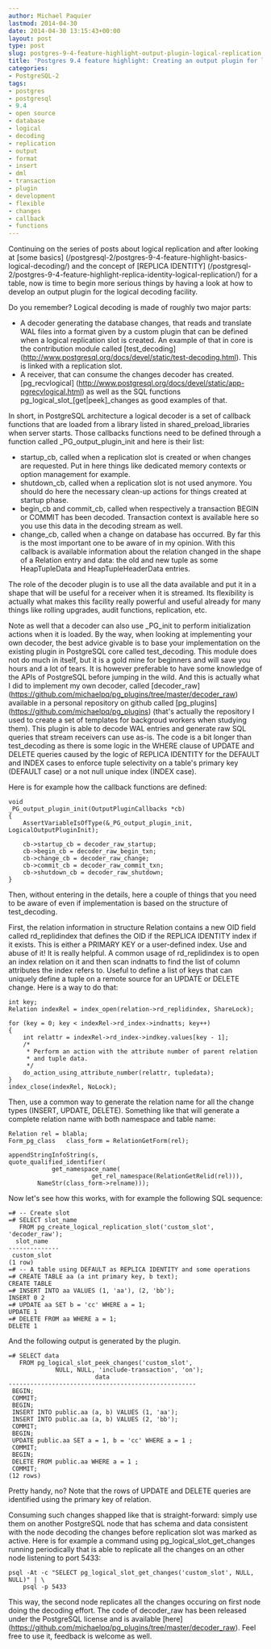```yaml
---
author: Michael Paquier
lastmod: 2014-04-30
date: 2014-04-30 13:15:43+00:00
layout: post
type: post
slug: postgres-9-4-feature-highlight-output-plugin-logical-replication
title: 'Postgres 9.4 feature highlight: Creating an output plugin for logical replication'
categories:
- PostgreSQL-2
tags:
- postgres
- postgresql
- 9.4
- open source
- database
- logical
- decoding
- replication
- output
- format
- insert
- dml
- transaction
- plugin
- development
- flexible
- changes
- callback
- functions
---
```

Continuing on the series of posts about logical replication and after
looking at [some basics]
(/postgresql-2/postgres-9-4-feature-highlight-basics-logical-decoding/)
and the concept of [REPLICA IDENTITY]
(/postgresql-2/postgres-9-4-feature-highlight-replica-identity-logical-replication/)
for a table, now is time to begin more serious things by having a look
at how to develop an output plugin for the logical decoding facility.

Do you remember? Logical decoding is made of roughly two major parts:

  * A decoder generating the database changes, that reads and translate
WAL files into a format given by a custom plugin that can be defined when
a logical replication slot is created. An example of that in core is the
contribution module called [test_decoding]
(http://www.postgresql.org/docs/devel/static/test-decoding.html). This is
linked with a replication slot.
  * A receiver, that can consume the changes decoder has created.
[pg_recvlogical]
(http://www.postgresql.org/docs/devel/static/app-pgrecvlogical.html)
as well as the SQL functions pg\_logical\_slot\_[get|peek]\_changes
as good examples of that.

In short, in PostgreSQL architecture a logical decoder is a set of callback
functions that are loaded from a library listed in shared\_preload\_libraries
when server starts. Those callbacks functions need to be defined through
a function called \_PG\_output\_plugin\_init and here is their list:

  * startup\_cb, called when a replication slot is created or when changes
are requested. Put in here things like dedicated memory contexts or option
management for example.
  * shutdown\_cb, called when a replication slot is not used anymore. You
should do here the necessary clean-up actions for things created at startup
phase.
  * begin_cb and commit_cb, called when respectively a transaction BEGIN or
COMMIT has been decoded. Transaction context is available here so you use
this data in the decoding stream as well.
  * change_cb, called when a change on database has occurred. By far this
is the most important one to be aware of in my opinion. With this callback
is available information about the relation changed in the shape of a Relation
entry and data: the old and new tuple as some HeapTupleData and
HeapTupleHeaderData entries.

The role of the decoder plugin is to use all the data available and put it
in a shape that will be useful for a receiver when it is streamed. Its
flexibility is actually what makes this facility really powerful and useful
already for many things like rolling upgrades, audit functions, replication,
etc.

Note as well that a decoder can also use \_PG\_init to perform initialization
actions when it is loaded. By the way, when looking at implementing your
own decoder, the best advice givable is to base your implementation on
the existing plugin in PostgreSQL core called test\_decoding. This module
does not do much in itself, but it is a gold mine for beginners and will save
you hours and a lot of tears. It is however preferable to have some knowledge
of the APIs of PostgreSQL before jumping in the wild. And this is actually
what I did to implement my own decoder, called [decoder\_raw]
(https://github.com/michaelpq/pg_plugins/tree/master/decoder_raw) available
in a personal repository on github called [pg_plugins]
(https://github.com/michaelpq/pg_plugins) (that's actually the repository
I used to create a set of templates for backgroud workers when studying them).
This plugin is able to decode WAL entries and generate raw SQL queries that
stream receivers can use as-is. The code is a bit longer than test\_decoding
as there is some logic in the WHERE clause of UPDATE and DELETE queries
caused by the logic of REPLICA IDENTITY for the DEFAULT and INDEX cases
to enforce tuple selectivity on a table's primary key (DEFAULT case) or a
not null unique index (INDEX case).

Here is for example how the callback functions are defined:

    void
    _PG_output_plugin_init(OutputPluginCallbacks *cb)
    {
        AssertVariableIsOfType(&_PG_output_plugin_init, LogicalOutputPluginInit);

        cb->startup_cb = decoder_raw_startup;
        cb->begin_cb = decoder_raw_begin_txn;
        cb->change_cb = decoder_raw_change;
        cb->commit_cb = decoder_raw_commit_txn;
        cb->shutdown_cb = decoder_raw_shutdown;
    }

Then, without entering in the details, here a couple of things that you need
to be aware of even if implementation is based on the structure of
test\_decoding.

First, the relation information in structure Relation contains a new OID field
called rd_replidindex that defines the OID if the REPLICA IDENTITY index if
it exists. This is either a PRIMARY KEY or a user-defined index. Use and
abuse of it! It is really helpful. A common usage of rd_replidindex is to
open an index relation on it and then scan indnatts to find the list of
column attributes the index refers to. Useful to define a list of keys
that can uniquely define a tuple on a remote source for an UPDATE or DELETE
change. Here is a way to do that:

    int key;
    Relation indexRel = index_open(relation->rd_replidindex, ShareLock);

    for (key = 0; key < indexRel->rd_index->indnatts; key++)
    {
        int relattr = indexRel->rd_index->indkey.values[key - 1];
        /*
         * Perform an action with the attribute number of parent relation
         * and tuple data.
         */
        do_action_using_attribute_number(relattr, tupledata);
    }
    index_close(indexRel, NoLock);

Then, use a common way to generate the relation name for all the change
types (INSERT, UPDATE, DELETE). Something like that will generate
a complete relation name with both namespace and table name:

    Relation rel = blabla;
    Form_pg_class   class_form = RelationGetForm(rel);

    appendStringInfoString(s,
	quote_qualified_identifier(
                get_namespace_name(
                           get_rel_namespace(RelationGetRelid(rel))),
            NameStr(class_form->relname)));

Now let's see how this works, with for example the following SQL sequence:

    =# -- Create slot
    =# SELECT slot_name
       FROM pg_create_logical_replication_slot('custom_slot', 'decoder_raw');
      slot_name
    --------------
     custom_slot
    (1 row)
    =# -- A table using DEFAULT as REPLICA IDENTITY and some operations
    =# CREATE TABLE aa (a int primary key, b text);
    CREATE TABLE
    =# INSERT INTO aa VALUES (1, 'aa'), (2, 'bb');
    INSERT 0 2
    =# UPDATE aa SET b = 'cc' WHERE a = 1;
    UPDATE 1
    =# DELETE FROM aa WHERE a = 1;
    DELETE 1

And the following output is generated by the plugin.

    =# SELECT data
       FROM pg_logical_slot_peek_changes('custom_slot',
                 NULL, NULL, 'include-transaction', 'on');
                            data
    ----------------------------------------------------
     BEGIN;
     COMMIT;
     BEGIN;
     INSERT INTO public.aa (a, b) VALUES (1, 'aa');
     INSERT INTO public.aa (a, b) VALUES (2, 'bb');
     COMMIT;
     BEGIN;
     UPDATE public.aa SET a = 1, b = 'cc' WHERE a = 1 ;
     COMMIT;
     BEGIN;
     DELETE FROM public.aa WHERE a = 1 ;
     COMMIT;
    (12 rows)

Pretty handy, no? Note that the rows of UPDATE and DELETE queries are
identified using the primary key of relation.

Consuming such changes shapped like that is straight-forward: simply
use them on another PostgreSQL node that has schema and data consistent
with the node decoding the changes before replication slot was marked
as active. Here is for example a command using pg\_logical\_slot\_get\_changes
running periodically that is able to replicate all the changes on an other
node listening to port 5433:

    psql -At -c "SELECT pg_logical_slot_get_changes('custom_slot', NULL, NULL)" | \
        psql -p 5433

This way, the second node replicates all the changes occuring on first node
doing the decoding effort. The code of decoder_raw has been released under
the PostgreSQL license and is available [here]
(https://github.com/michaelpq/pg_plugins/tree/master/decoder_raw). Feel
free to use it, feedback is welcome as well.
